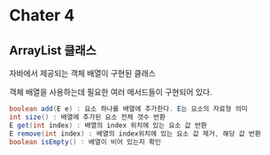 # Chater 4

## ArrayList 클래스

자바에서 제공되는 객체 배열이 구현된 클래스

객체 배열을 사용하는데 필요한 여러 메서드들이 구현되어 있다.

```java
boolean add(E e) : 요소 하나를 배열에 추가한다. E는 요소의 자료형 의미
int size() : 배열에 추가된 요소 전체 갯수 반환
E get(int index) : 배열의 index 위치에 있는 요소 값 반환
E remove(int index) : 배열의 index위치에 있는 요소 값 제거, 해당 값 반환
boolean isEmpty() : 배열이 비어 있는지 확인
```

